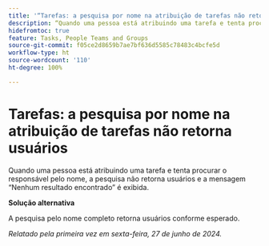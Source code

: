 ```yaml
---
title: '“Tarefas: a pesquisa por nome na atribuição de tarefas não retorna usuários”'
description: “Quando uma pessoa está atribuindo uma tarefa e tenta procurar o responsável pelo nome, a pesquisa não retorna usuários e a mensagem Nenhum resultado encontrado é exibida. Uma solução alternativa está disponível.”
hidefromtoc: true
feature: Tasks, People Teams and Groups
source-git-commit: f05ce2d8659b7ae7bf636d5585c78483c4bcfe5d
workflow-type: ht
source-wordcount: '110'
ht-degree: 100%

---
```



# Tarefas: a pesquisa por nome na atribuição de tarefas não retorna usuários

Quando uma pessoa está atribuindo uma tarefa e tenta procurar o responsável pelo nome, a pesquisa não retorna usuários e a mensagem “Nenhum resultado encontrado” é exibida.

**Solução alternativa**

A pesquisa pelo nome completo retorna usuários conforme esperado.

_Relatado pela primeira vez em sexta-feira, 27 de junho de 2024._
